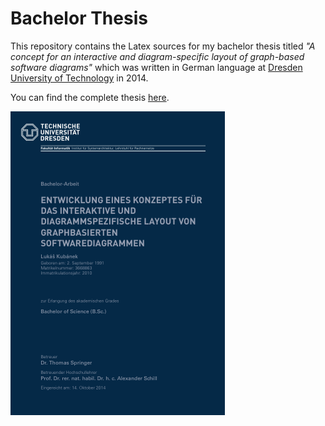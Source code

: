# Bachelor Thesis

This repository contains the Latex sources for my bachelor thesis titled *"A concept for an interactive and diagram-specific layout of graph-based software diagrams"* which was written in German language at [Dresden University of Technology](http://tu-dresden.de) in 2014.

You can find the complete thesis [here](http://issuu.com/lukaskubanek/docs/bachelor-thesis).

[![Bachelor Thesis](Screenshot.png)](http://issuu.com/lukaskubanek/docs/bachelor-thesis)
